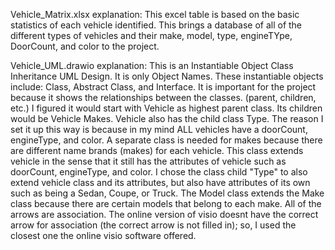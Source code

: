 Vehicle_Matrix.xlsx explanation:
  This excel table is based on the basic statistics of each vehicle identified. This brings a database of all of the different types of vehicles and their make, model, type, engineTYpe, DoorCount, and color to the project. 

Vehicle_UML.drawio explanation:
  This is an Instantiable Object Class Inheritance UML Design. It is only Object Names. These instantiable objects include: Class, Abstract Class, and Interface. It is important for the project because it shows the relationships between the classes. (parent, children, etc.) I figured it would start with Vehicle as highest parent class. Its children would be Vehicle Makes. Vehicle also has the child class Type. The reason I set it up this way is because in my mind ALL vehicles have a doorCount, engineType, and color. A separate class is needed for makes because there are different name brands (makes) for each vehicle. This class extends vehicle in the sense that it still has the attributes of vehicle such as doorCount, engineType, and color. I chose the class child "Type" to also extend vehicle class and its attributes, but also have attributes of its own such as being a Sedan, Coupe, or Truck. The Model class extends the Make class because there are certain models that belong to each make.  All of the arrows are association. The online version of visio doesnt have the correct arrow for association (the correct arrow is not filled in); so, I used the closest one the online visio software offered. 
